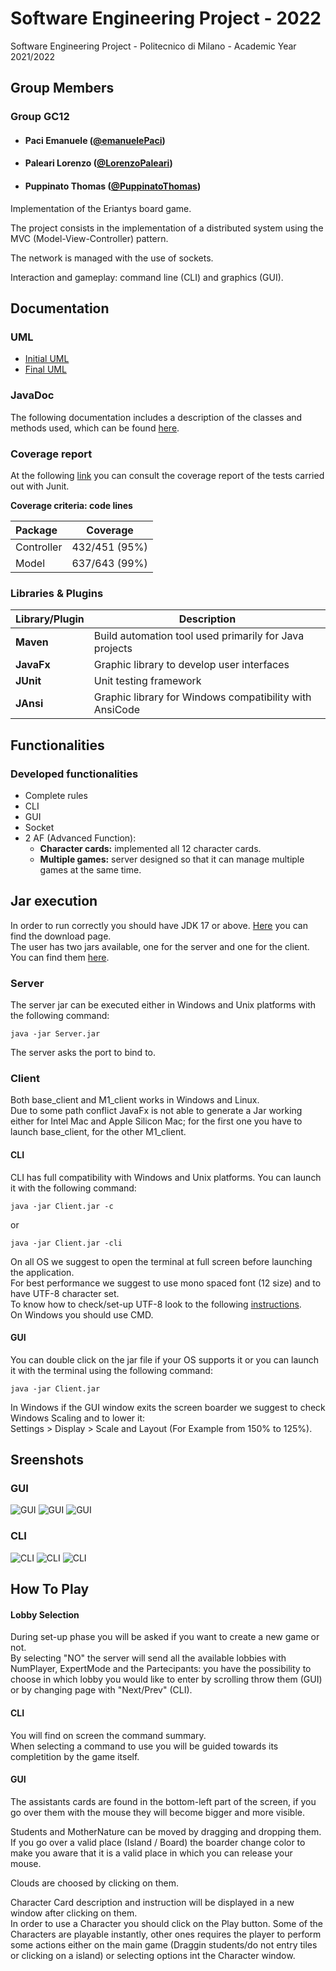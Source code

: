 # Software Engineering Project - 2022 

Software Engineering Project - Politecnico di Milano - Academic Year 2021/2022

## Group Members

### Group GC12

- ####        Paci Emanuele ([@emanuelePaci](https://github.com/emanuelePaci))
- ####        Paleari Lorenzo ([@LorenzoPaleari](https://github.com/LorenzoPaleari))
- ####        Puppinato Thomas ([@PuppinatoThomas](https://github.com/PuppinatoThomas))

Implementation of the Eriantys board game.

The project consists in the implementation of a distributed system using the MVC (Model-View-Controller) pattern.

The network is managed with the use of sockets.

Interaction and gameplay: command line (CLI) and graphics (GUI).

## Documentation

### UML
- [Initial UML](https://github.com/LorenzoPaleari/ing-sw-2022-Paci-Paleari-Puppinato/tree/main/Deliverables/UML/Initial)
- [Final UML](https://github.com/LorenzoPaleari/ing-sw-2022-Paci-Paleari-Puppinato/tree/main/Deliverables/UML/Final)

### JavaDoc
The following documentation includes a description of the classes and methods used, which can be found [here](https://github.com/LorenzoPaleari/ing-sw-2022-Paci-Paleari-Puppinato/tree/main/Deliverables/Code%20Coverage).

### Coverage report
At the following [link](https://github.com/LorenzoPaleari/ing-sw-2022-Paci-Paleari-Puppinato/tree/main/Deliverables/Code%20Coverage) you can consult the coverage report of the tests carried out with Junit.



**Coverage criteria: code lines**

| Package | Coverage |
|:-----------------------|:------------------------------------:|
| Controller | 432/451 (95%)
| Model | 637/643 (99%)


### Libraries & Plugins
|Library/Plugin|Description|
|---------------|-----------|
|__Maven__|Build automation tool used primarily for Java projects|
|__JavaFx__|Graphic library to develop user interfaces| 
|__JUnit__|Unit testing framework|
|__JAnsi__|Graphic library for Windows compatibility with AnsiCode|

## Functionalities
### Developed functionalities
- Complete rules
- CLI
- GUI
- Socket
- 2 AF (Advanced Function):
    - __Character cards:__ implemented all 12 character cards.
    - __Multiple games:__ server designed so that it can manage multiple games at the same time.

## Jar execution
In order to run correctly you should have JDK 17 or above. [Here](https://www.oracle.com/java/technologies/downloads/#java17) you can find the download page.  
The user has two jars available, one for the server and one for the client.
You can find them [here](https://github.com/LorenzoPaleari/ing-sw-2022-Paci-Paleari-Puppinato/tree/main/Deliverables/JAR).
### Server
The server jar can be executed either in Windows and Unix platforms with the following command:
```
java -jar Server.jar
```
The server asks the port to bind to. 

### Client
Both base_client and M1_client works in Windows and Linux.  
Due to some path conflict JavaFx is not able to generate a Jar working either for Intel Mac and Apple Silicon Mac; for the first one you have to launch base_client, for the other M1_client. 
#### CLI
CLI has full compatibility with Windows and Unix platforms. You can launch it with the following command:
```
java -jar Client.jar -c
```
or
```
java -jar Client.jar -cli
```
On all OS we suggest to open the terminal at full screen before launching the application.   
For best performance we suggest to use mono spaced font (12 size) and to have UTF-8 character set.  
To know how to check/set-up UTF-8 look to the following [instructions](https://github.com/LorenzoPaleari/ing-sw-2022-Paci-Paleari-Puppinato/wiki/CLI-Settings#utf-8).  
On Windows you should use CMD. 

#### GUI
You can double click on the jar file if your OS supports it or you can launch it with the terminal using the following command:
```
java -jar Client.jar
```  
In Windows if the GUI window exits the screen boarder we suggest to check Windows Scaling and to lower it:  
Settings > Display > Scale and Layout (For Example from 150% to 125%).

## Sreenshots
### GUI
![GUI](.github/assets/images/Gui_3.png?raw=true)
![GUI](.github/assets/images/Gui_2.png?raw=true)
![GUI](.github/assets/images/Gui_1.png?raw=true)
### CLI
![CLI](.github/assets/images/Cli_1.png?raw=true)
![CLI](.github/assets/images/Cli_2.png?raw=true)
![CLI](.github/assets/images/Cli_3.png?raw=true)

## How To Play
#### Lobby Selection
During set-up phase you will be asked if you want to create a new game or not.  
By selecting "NO" the server will send all the available lobbies with NumPlayer, ExpertMode and the Partecipants: you have the possibility to choose in which lobby you would like to enter by scrolling throw them (GUI) or by changing page with "Next/Prev" (CLI).

#### CLI
You will find on screen the command summary.  
When selecting a command to use you will be guided towards its completition by the game itself.

#### GUI
The assistants cards are found in the bottom-left part of the screen, if you go over them with the mouse they will become bigger and more visible. 

Students and MotherNature can be moved by dragging and dropping them. If you go over a valid place (Island / Board) the boarder change color to make you aware that it is a valid place in which you can release your mouse.  

Clouds are choosed by clicking on them.

Character Card description and instruction will be displayed in a new window after clicking on them.  
In order to use a Character you should click on the Play button.
Some of the Characters are playable instantly, other ones requires the player to perform some actions either on the main game (Draggin students/do not entry tiles or clicking on a island) or selecting options int the Character window.
